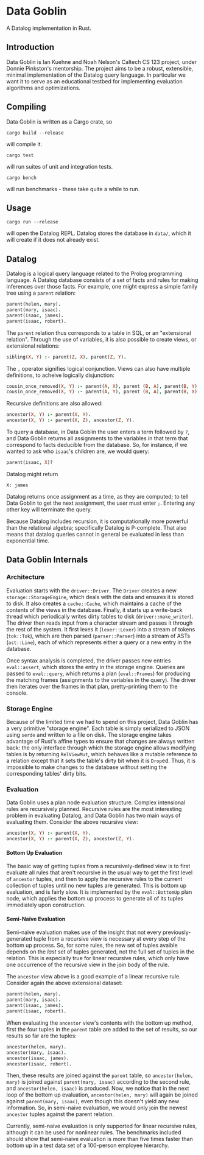 # Data Goblin

A Datalog implementation in Rust.

## Introduction

Data Goblin is Ian Kuehne and Noah Nelson's Caltech CS 123 project, under Donnie
Pinkston's mentorship. The project aims to be a robust, extensible, minimal
implementation of the Datalog query language. In particular we want it to serve
as an educational testbed for implementing evaluation algorithms and
optimizations.

## Compiling

Data Goblin is written as a Cargo crate, so
```
cargo build --release
```
will compile it.
```
cargo test
```
will run suites of unit and integration tests.
```
cargo bench
```
will run benchmarks - these take quite a while to run.

## Usage

```
cargo run --release
```
will open the Datalog REPL. Datalog stores the database in `data/`, which it
will create if it does not already exist.

## Datalog

Datalog is a logical query language related to the Prolog programming language.
A Datalog database consists of a set of facts and rules for making inferences
over those facts. For example, one might express a simple family tree using a
`parent` relation:
```prolog
parent(helen, mary).
parent(mary, isaac).
parent(isaac, james).
parent(isaac, robert).
```
The `parent` relation thus corresponds to a table in SQL, or an "extensional
relation". Through the use of variables, it is also possible to create views, or
extensional relations:
```prolog
sibling(X, Y) :- parent(Z, X), parent(Z, Y).
```
The `,` operator signifies logical conjunction. Views can also have multiple
definitions, to acheive logically disjunction:
```prolog
cousin_once_removed(X, Y) :- parent(A, X), parent (B, A), parent(B, Y).
cousin_once_removed(X, Y) :- parent(A, Y), parent (B, A), parent(B, X).
```
Recursive definitions are also allowed:
```prolog
ancestor(X, Y) :- parent(X, Y).
ancestor(X, Y) :- parent(X, Z), ancestor(Z, Y).
```
To query a database, in Data Goblin the user enters a term followed by `?`, and
Data Goblin returns all assignments to the variables in that term that
correspond to facts deducible from the database. So, for instance, if we wanted
to ask who `isaac`'s children are, we would query:
```prolog
parent(isaac, X)?
```
Datalog might return
```
X: james
```
Datalog returns once assignment as a time, as they are computed; to tell Data
Goblin to get the next assignment, the user must enter `;`. Entering any other
key will terminate the query.

Because Datalog includes recursion, it is computationally more powerful than the
relational algebra; specifically Datalog is P-complete. That also means that
datalog queries cannot in general be evaluated in less than exponential time.

## Data Goblin Internals

### Architecture

Evaluation starts with the `driver::Driver`. The `Driver` creates a new
`storage::StorageEngine`, which deals with the data and ensures it is stored to
disk. It also creates a `cache::Cache`, which maintains a cache of the contents
of the views in the database. Finally, it starts up a write-back thread which
periodically writes dirty tables to disk (`driver::make_writer`).  The driver
then reads input from a character stream and passes it through the rest of the
system. It first lexes it (`lexer::Lexer`) into a stream of tokens (`tok::Tok`),
which are then parsed (`parser::Parser`) into a stream of ASTs (`ast::Line`),
each of which represents either a query or a new entry in the database.

Once syntax analysis is completed, the driver passes new entries `eval::assert`,
which stores the entry in the storage engine. Queries are passed to
`eval::query`, which returns a plan (`eval::Frames`) for producing the matching
frames (assignments to the variables in the query). The driver then iterates
over the frames in that plan, pretty-printing them to the console.

### Storage Engine

Because of the limited time we had to spend on this project, Data Goblin has a
very primitive "storage engine". Each table is simply serialized to JSON using
`serde` and written to a file on disk. The storage engine takes advantage of
Rust's affine types to ensure that changes are always written back: the only
interface through which the storage engine allows modifying tables is by
returning `RelViewMut`, which behaves like a mutable reference to a relation
except that it sets the table's dirty bit when it is `Drop`ed. Thus, it is
impossible to make changes to the database without setting the corresponding
tables' dirty bits.

### Evaluation

Data Goblin uses a plan node evaluation structure. Complex intensional rules
are recursively planned. Recursive rules are the most interesting problem in
evaluating Datalog, and Data Goblin has two main ways of evaluating them. Consider
the above recursive view:
```prolog
ancestor(X, Y) :- parent(X, Y).
ancestor(X, Y) :- parent(X, Z), ancestor(Z, Y).
```

#### Bottom Up Evaluation

The basic way of getting tuples from a recursively-defined view is to first
evaluate all rules that aren't recursive in the usual way to get the first level
of `ancestor` tuples, and then to apply the recursive rules to the current
collection of tuples until no new tuples are generated. This is bottom up
evaluation, and is fairly slow. It is implemented by the `eval::BottomUp`
plan node, which applies the bottom up process to generate all of its tuples
immediately upon construction.

#### Semi-Naïve Evaluation

Semi-naïve evaluation makes use of the insight that not every
previously-generated tuple from a recursive view is necessary at every step
of the bottom up process. So, for some rules, the new set of tuples avaible
depends on the _last_ set of tuples generated, not the full set of tuples
in the relation. This is especially true for linear recursive rules, which
only have one occurrence of the recursive view in the join body of the rule.

The `ancestor` view above is a good example of a linear recursive rule. Consider
again the above extensional dataset:
```prolog
parent(helen, mary).
parent(mary, isaac).
parent(isaac, james).
parent(isaac, robert).
```
When evaluating the `ancestor` view's contents with the bottom up method, first
the four tuples in the `parent` table are added to the set of results, so our
results so far are the tuples:
```prolog
ancestor(helen, mary).
ancestor(mary, isaac).
ancestor(isaac, james).
ancestor(isaac, robert).
```
Then, these results are joined against the `parent` table, so
`ancestor(helen, mary)` is joined against `parent(mary, isaac)` according to the
second rule, and `ancestor(helen, isaac)` is produced. Now, we notice that
in the next loop of the bottom up evaluation, `ancestor(helen, mary)` will again
be joined against `parent(mary, isaac)`, even though this doesn't yield any new
information. So, in semi-naive evaluation, we would only join the newest
`ancestor` tuples against the parent relation.

Currently, semi-naive evaluation is only supported for linear recursive rules,
although it can be used for nonlinear rules. The benchmarks included should show
that semi-naive evaluation is more than five times faster than bottom up in a
test data set of a 100-person employee hierarchy.

